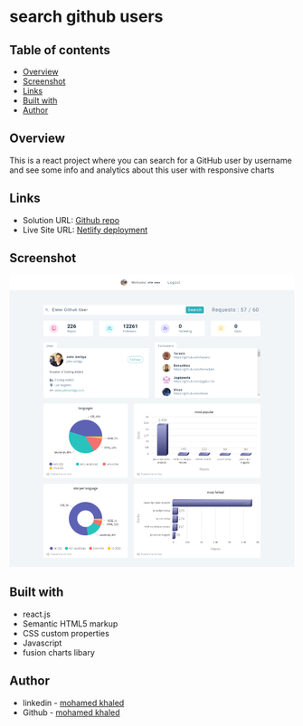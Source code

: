 # search github users

## Table of contents

- [Overview](#overview)
- [Screenshot](#screenshot)
- [Links](#links)
- [Built with](#built-with)
- [Author](#author)


## Overview

This is a react project where you can search for a GitHub user by username and see some info and analytics about this user with responsive charts

## Links

- Solution URL: [Github repo](https://github.com/john-smilga/react-search-github-users)
- Live Site URL: [Netlify deployment](https://search-github-users-4053.netlify.app/)

## Screenshot

![](./src/images/preview.png)


## Built with

- react.js
- Semantic HTML5 markup
- CSS custom properties
- Javascript
- fusion charts libary


## Author

- linkedin - [mohamed khaled](https://www.linkedin.com/in/mohamed-khaled-58602722b/)
- Github - [mohamed khaled](https://github.com/mohamedkhaled4053)